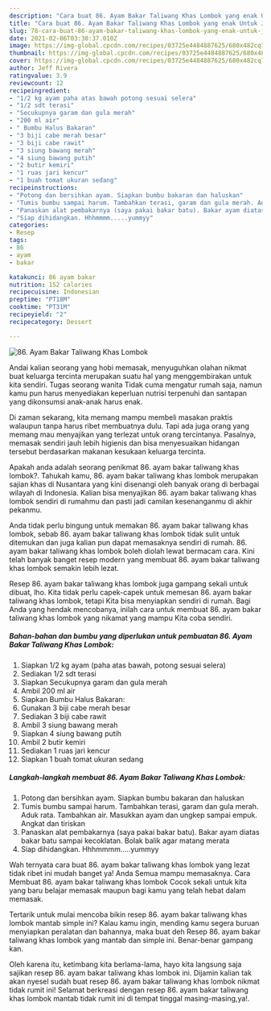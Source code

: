 ```yaml
---
description: "Cara buat 86. Ayam Bakar Taliwang Khas Lombok yang enak Untuk Jualan"
title: "Cara buat 86. Ayam Bakar Taliwang Khas Lombok yang enak Untuk Jualan"
slug: 78-cara-buat-86-ayam-bakar-taliwang-khas-lombok-yang-enak-untuk-jualan
date: 2021-02-06T03:30:37.010Z
image: https://img-global.cpcdn.com/recipes/03725e4484887625/680x482cq70/86-ayam-bakar-taliwang-khas-lombok-foto-resep-utama.jpg
thumbnail: https://img-global.cpcdn.com/recipes/03725e4484887625/680x482cq70/86-ayam-bakar-taliwang-khas-lombok-foto-resep-utama.jpg
cover: https://img-global.cpcdn.com/recipes/03725e4484887625/680x482cq70/86-ayam-bakar-taliwang-khas-lombok-foto-resep-utama.jpg
author: Jeff Rivera
ratingvalue: 3.9
reviewcount: 12
recipeingredient:
- "1/2 kg ayam paha atas bawah potong sesuai selera"
- "1/2 sdt terasi"
- "Secukupnya garam dan gula merah"
- "200 ml air"
- " Bumbu Halus Bakaran"
- "3 biji cabe merah besar"
- "3 biji cabe rawit"
- "3 siung bawang merah"
- "4 siung bawang putih"
- "2 butir kemiri"
- "1 ruas jari kencur"
- "1 buah tomat ukuran sedang"
recipeinstructions:
- "Potong dan bersihkan ayam. Siapkan bumbu bakaran dan haluskan"
- "Tumis bumbu sampai harum. Tambahkan terasi, garam dan gula merah. Aduk rata. Tambahkan air. Masukkan ayam dan ungkep sampai empuk. Angkat dan tiriskan"
- "Panaskan alat pembakarnya (saya pakai bakar batu). Bakar ayam diatas bakar batu sampai kecoklatan. Bolak balik agar matang merata"
- "Siap dihidangkan. Hhhmmmm.....yummyy"
categories:
- Resep
tags:
- 86
- ayam
- bakar

katakunci: 86 ayam bakar 
nutrition: 152 calories
recipecuisine: Indonesian
preptime: "PT18M"
cooktime: "PT31M"
recipeyield: "2"
recipecategory: Dessert

---
```



![86. Ayam Bakar Taliwang Khas Lombok](https://img-global.cpcdn.com/recipes/03725e4484887625/680x482cq70/86-ayam-bakar-taliwang-khas-lombok-foto-resep-utama.jpg)

Andai kalian seorang yang hobi memasak, menyuguhkan olahan nikmat buat keluarga tercinta merupakan suatu hal yang menggembirakan untuk kita sendiri. Tugas seorang  wanita Tidak cuma mengatur rumah saja, namun kamu pun harus menyediakan keperluan nutrisi terpenuhi dan santapan yang dikonsumsi anak-anak harus enak.

Di zaman  sekarang, kita memang mampu membeli masakan praktis walaupun tanpa harus ribet membuatnya dulu. Tapi ada juga orang yang memang mau menyajikan yang terlezat untuk orang tercintanya. Pasalnya, memasak sendiri jauh lebih higienis dan bisa menyesuaikan hidangan tersebut berdasarkan makanan kesukaan keluarga tercinta. 



Apakah anda adalah seorang penikmat 86. ayam bakar taliwang khas lombok?. Tahukah kamu, 86. ayam bakar taliwang khas lombok merupakan sajian khas di Nusantara yang kini disenangi oleh banyak orang di berbagai wilayah di Indonesia. Kalian bisa menyajikan 86. ayam bakar taliwang khas lombok sendiri di rumahmu dan pasti jadi camilan kesenanganmu di akhir pekanmu.

Anda tidak perlu bingung untuk memakan 86. ayam bakar taliwang khas lombok, sebab 86. ayam bakar taliwang khas lombok tidak sulit untuk ditemukan dan juga kalian pun dapat memasaknya sendiri di rumah. 86. ayam bakar taliwang khas lombok boleh diolah lewat bermacam cara. Kini telah banyak banget resep modern yang membuat 86. ayam bakar taliwang khas lombok semakin lebih lezat.

Resep 86. ayam bakar taliwang khas lombok juga gampang sekali untuk dibuat, lho. Kita tidak perlu capek-capek untuk memesan 86. ayam bakar taliwang khas lombok, tetapi Kita bisa menyiapkan sendiri di rumah. Bagi Anda yang hendak mencobanya, inilah cara untuk membuat 86. ayam bakar taliwang khas lombok yang nikamat yang mampu Kita coba sendiri.

<!--inarticleads1-->

##### Bahan-bahan dan bumbu yang diperlukan untuk pembuatan 86. Ayam Bakar Taliwang Khas Lombok:

1. Siapkan 1/2 kg ayam (paha atas bawah, potong sesuai selera)
1. Sediakan 1/2 sdt terasi
1. Siapkan Secukupnya garam dan gula merah
1. Ambil 200 ml air
1. Siapkan  Bumbu Halus Bakaran:
1. Gunakan 3 biji cabe merah besar
1. Sediakan 3 biji cabe rawit
1. Ambil 3 siung bawang merah
1. Siapkan 4 siung bawang putih
1. Ambil 2 butir kemiri
1. Sediakan 1 ruas jari kencur
1. Siapkan 1 buah tomat ukuran sedang




<!--inarticleads2-->

##### Langkah-langkah membuat 86. Ayam Bakar Taliwang Khas Lombok:

1. Potong dan bersihkan ayam. Siapkan bumbu bakaran dan haluskan
1. Tumis bumbu sampai harum. Tambahkan terasi, garam dan gula merah. Aduk rata. Tambahkan air. Masukkan ayam dan ungkep sampai empuk. Angkat dan tiriskan
1. Panaskan alat pembakarnya (saya pakai bakar batu). Bakar ayam diatas bakar batu sampai kecoklatan. Bolak balik agar matang merata
1. Siap dihidangkan. Hhhmmmm.....yummyy




Wah ternyata cara buat 86. ayam bakar taliwang khas lombok yang lezat tidak ribet ini mudah banget ya! Anda Semua mampu memasaknya. Cara Membuat 86. ayam bakar taliwang khas lombok Cocok sekali untuk kita yang baru belajar memasak maupun bagi kamu yang telah hebat dalam memasak.

Tertarik untuk mulai mencoba bikin resep 86. ayam bakar taliwang khas lombok mantab simple ini? Kalau kamu ingin, mending kamu segera buruan menyiapkan peralatan dan bahannya, maka buat deh Resep 86. ayam bakar taliwang khas lombok yang mantab dan simple ini. Benar-benar gampang kan. 

Oleh karena itu, ketimbang kita berlama-lama, hayo kita langsung saja sajikan resep 86. ayam bakar taliwang khas lombok ini. Dijamin kalian tak akan nyesel sudah buat resep 86. ayam bakar taliwang khas lombok nikmat tidak rumit ini! Selamat berkreasi dengan resep 86. ayam bakar taliwang khas lombok mantab tidak rumit ini di tempat tinggal masing-masing,ya!.

